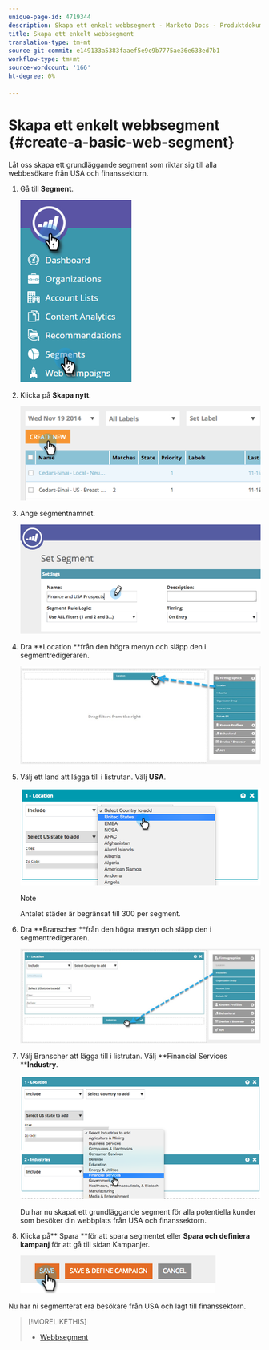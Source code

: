 ```yaml
---
unique-page-id: 4719344
description: Skapa ett enkelt webbsegment - Marketo Docs - Produktdokumentation
title: Skapa ett enkelt webbsegment
translation-type: tm+mt
source-git-commit: e149133a5383faaef5e9c9b7775ae36e633ed7b1
workflow-type: tm+mt
source-wordcount: '166'
ht-degree: 0%

---
```



# Skapa ett enkelt webbsegment {#create-a-basic-web-segment}

Låt oss skapa ett grundläggande segment som riktar sig till alla webbesökare från USA och finanssektorn.

1. Gå till **Segment**.

   ![](assets/image2016-8-18-15-3a37-3a32.png)

1. Klicka på **Skapa nytt**.

   ![](assets/image2014-11-19-19-3a33-3a47.png)

1. Ange segmentnamnet.

   ![](assets/segment-name.png)

1. Dra **Location **från den högra menyn och släpp den i segmentredigeraren.

   ![](assets/location-drag-hand.jpg)

1. Välj ett land att lägga till i listrutan. Välj **USA**.

   ![](assets/image2015-5-28-15-3a29-3a15.png)

   >[!NOTE]
   >
   >Antalet städer är begränsat till 300 per segment.

1. Dra **Branscher **från den högra menyn och släpp den i segmentredigeraren.

   ![](assets/industries-hand.jpg)

1. Välj Branscher att lägga till i listrutan. Välj **Financial Services ****Industry**.

   ![](assets/segment-industries.png)

   Du har nu skapat ett grundläggande segment för alla potentiella kunder som besöker din webbplats från USA och finanssektorn.

1. Klicka på** Spara **för att spara segmentet eller **Spara och definiera kampanj** för att gå till sidan Kampanjer.

   ![](assets/image2014-11-19-19-3a48-3a20.png)

Nu har ni segmenterat era besökare från USA och lagt till finanssektorn.

>[!MORELIKETHIS]
>
>* [Webbsegment](http://docs.marketo.com/x/9QFI)

>



